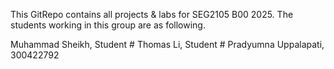 This GitRepo contains all projects & labs for SEG2105 B00 2025.
The students working in this group are as following.

Muhammad Sheikh, Student #
Thomas Li, Student #
Pradyumna Uppalapati, 300422792

